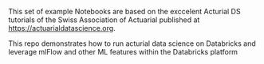 This set of example Notebooks are based on the exccelent Acturial DS tutorials of the Swiss Association of Actuarial  published at https://actuarialdatascience.org. 

This repo demonstrates how to run acturial data science on Databricks and leverage mlFlow and other ML features within the Databricks platform
